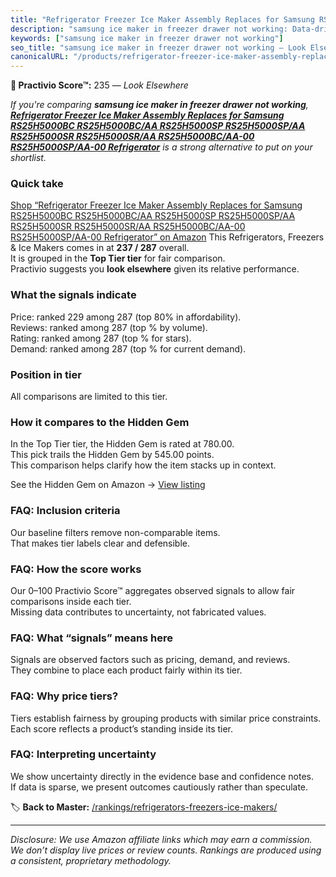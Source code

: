 ```yaml
---
title: "Refrigerator Freezer Ice Maker Assembly Replaces for Samsung RS25H5000BC RS25H5000BC/AA RS25H5000SP RS25H5000SP/AA RS25H5000SR RS25H5000SR/AA RS25H5000BC/AA-00 RS25H5000SP/AA-00 Refrigerator"
description: "samsung ice maker in freezer drawer not working: Data-driven ranking using the Practivio Score™. Positioned by quality, value, demand, findability, momentum."
keywords: ["samsung ice maker in freezer drawer not working"]
seo_title: "samsung ice maker in freezer drawer not working — Look Elsewhere (2025)"
canonicalURL: "/products/refrigerator-freezer-ice-maker-assembly-replaces-for-samsung-rs25h5000bc-rs25h5000bcaa-rs25h5000sp-rs25h5000spaa-rs25h5000sr-rs25h5000sraa-rs25h5000bcaa-00-rs25h5000spaa-00-refrigerator-B0CHTDP1DP/"
---
```


**🚫 Practivio Score™:** 235 — _Look Elsewhere_


*If you're comparing **samsung ice maker in freezer drawer not working**, **[Refrigerator Freezer Ice Maker Assembly Replaces for Samsung RS25H5000BC RS25H5000BC/AA RS25H5000SP RS25H5000SP/AA RS25H5000SR RS25H5000SR/AA RS25H5000BC/AA-00 RS25H5000SP/AA-00 Refrigerator](https://www.amazon.com/dp/B0CHTDP1DP?tag=practivio-20)** is a strong alternative to put on your shortlist.*
### Quick take
[Shop “Refrigerator Freezer Ice Maker Assembly Replaces for Samsung RS25H5000BC RS25H5000BC/AA RS25H5000SP RS25H5000SP/AA RS25H5000SR RS25H5000SR/AA RS25H5000BC/AA-00 RS25H5000SP/AA-00 Refrigerator” on Amazon](https://www.amazon.com/dp/B0CHTDP1DP?tag=practivio-20)
This Refrigerators, Freezers & Ice Makers comes in at **237 / 287** overall.  
It is grouped in the **Top Tier tier** for fair comparison.  
Practivio suggests you **look elsewhere** given its relative performance.

### What the signals indicate
Price: ranked 229 among 287 (top 80% in affordability).  
Reviews: ranked  among 287 (top % by volume).  
Rating: ranked  among 287 (top % for stars).  
Demand: ranked  among 287 (top % for current demand).

### Position in tier
All comparisons are limited to this tier.

### How it compares to the Hidden Gem
In the Top Tier tier, the Hidden Gem is rated at 780.00.  
This pick trails the Hidden Gem by 545.00 points.  
This comparison helps clarify how the item stacks up in context.  

See the Hidden Gem on Amazon → [View listing](https://www.amazon.com/dp/B07W48P1HK?tag=practivio-20)

### FAQ: Inclusion criteria
Our baseline filters remove non-comparable items.  
That makes tier labels clear and defensible.

### FAQ: How the score works
Our 0–100 Practivio Score™ aggregates observed signals to allow fair comparisons inside each tier.  
Missing data contributes to uncertainty, not fabricated values.

### FAQ: What “signals” means here
Signals are observed factors such as pricing, demand, and reviews.  
They combine to place each product fairly within its tier.

### FAQ: Why price tiers?
Tiers establish fairness by grouping products with similar price constraints.  
Each score reflects a product’s standing inside its tier.

### FAQ: Interpreting uncertainty
We show uncertainty directly in the evidence base and confidence notes.  
If data is sparse, we present outcomes cautiously rather than speculate.


🏷️ **Back to Master:** [/rankings/refrigerators-freezers-ice-makers/](/rankings/refrigerators-freezers-ice-makers/)

---
_Disclosure: We use Amazon affiliate links which may earn a commission. We don’t display live prices or review counts. Rankings are produced using a consistent, proprietary methodology._

